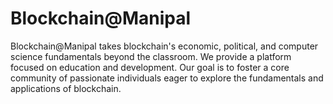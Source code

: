 # Blockchain@Manipal 

 Blockchain@Manipal takes blockchain's economic, political, and computer science fundamentals beyond the classroom. We provide a platform focused on education and development. Our goal is to foster a core community of passionate individuals eager to explore the fundamentals and applications of blockchain. 
